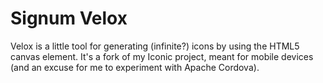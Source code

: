 Signum Velox
============

Velox  is a little tool for generating (infinite?) icons by using the HTML5 canvas element. It's a fork of my Iconic project, meant for mobile devices (and an excuse for me to experiment with Apache Cordova).
